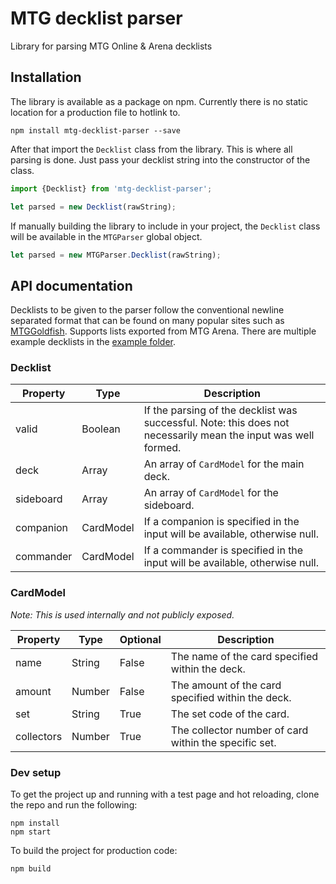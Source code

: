 # MTG decklist parser
Library for parsing MTG Online &amp; Arena decklists

## Installation

The library is available as a package on npm. Currently there is no static location for a production file to hotlink to.

```
npm install mtg-decklist-parser --save
```

After that import the `Decklist` class from the library. This is where all parsing is done. Just pass your decklist string into the constructor of the class.

```js
import {Decklist} from 'mtg-decklist-parser';

let parsed = new Decklist(rawString);
```

If manually building the library to include in your project, the `Decklist` class will be available in the `MTGParser` global object.

```js
let parsed = new MTGParser.Decklist(rawString);
```

## API documentation

Decklists to be given to the parser follow the conventional newline separated format that can be found on many popular sites such as [MTGGoldfish](https://www.mtggoldfish.com/). Supports lists exported from MTG Arena. There are multiple example decklists in the [example folder](example).

### Decklist

| Property | Type | Description |
|---|---|---|
| valid | Boolean | If the parsing of the decklist was successful. Note: this does not necessarily mean the input was well formed. |
| deck | Array | An array of `CardModel` for the main deck. |
| sideboard | Array | An array of `CardModel` for the sideboard. |
| companion | CardModel | If a companion is specified in the input will be available, otherwise null. |
| commander | CardModel | If a commander is specified in the input will be available, otherwise null. |

### CardModel

_Note: This is used internally and not publicly exposed._

| Property | Type | Optional | Description |
|---|---|---|---|
| name | String | False | The name of the card specified within the deck. |
| amount | Number | False | The amount of the card specified within the deck. |
| set | String | True | The set code of the card. |
| collectors | Number | True | The collector number of card within the specific set. |

### Dev setup

To get the project up and running with a test page and hot reloading, clone the repo and run the following:

```
npm install
npm start
```

To build the project for production code:

```
npm build
```

